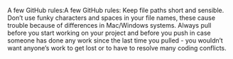 A few GitHub rules:A few GitHub rules:
Keep file paths short and sensible.
Don’t use funky characters and spaces in your file names, these cause trouble because of differences in Mac/Windows systems.
Always pull before you start working on your project and before you push in case someone has done any work since the last time you pulled - 
you wouldn’t want anyone’s work to get lost or to have to resolve many coding conflicts.

